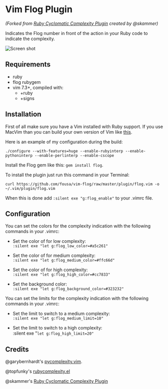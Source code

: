 Vim Flog Plugin
===============

_(Forked from [Ruby Cyclomatic Complexity Plugin](https://github.com/skammer/vim-ruby-complexity) created by @skammer)_

Indicates the Flog number in front of the action in your Ruby code to indicate the complexity.

![Screen shot](http://10to1.blog.s3.amazonaws.com/vim-flog.png)

Requirements
------------

* ruby
* flog rubygem
* vim 7.3+, compiled with:
  * +ruby
  * +signs

Installation
------------

First of all make sure you have a Vim installed with Ruby support. If you use MacVim than you can build your own version of Vim like [this](https://github.com/b4winckler/macvim/wiki/Building).

Here is an example of my configuration during the build:

`./configure --with-features=huge --enable-rubyinterp --enable-pythoninterp --enable-perlinterp --enable-cscope`

Install the Flog gem like this: `gem install flog`.

To install the plugin just run this command in your Terminal:

`curl https://github.com/fousa/vim-flog/raw/master/plugin/flog.vim -o ~/.vim/plugin/flog.vim`

When this is done add `:silent exe "g:flog_enable"` to your .vimrc file.

Configuration
-------------

You can set the colors for the complexity indication with the following commands in your .vimrc:

* Set the color of for low complexity: <br/>
    `:silent exe "let g:flog_low_color=#a5c261"`

* Set the color of for medium complexity: <br/>
    `:silent exe "let g:flog_medium_color=#ffc66d"`

* Set the color of for high complexity: <br/>
    `:silent exe "let g:flog_high_color=#cc7833"`

* Set the background color: <br/>
    `:silent exe "let g:flog_background_color=#323232"`

You can set the limits for the complexity indication with the following commands in your .vimrc:

* Set the limit to switch to a medium complexity: <br/>
    `:silent exe "let g:flog_medium_limit=10"`

* Set the limit to switch to a high complexity: <br/>
    :silent exe "`let g:flog_high_limit=20"`

Credits
-------

@garybernhardt's [pycomplexity.vim](http://bitbucket.org/garybernhardt/pycomplexity).

@topfunky's [rubycomplexity.el](https://github.com/topfunky/emacs-starter-kit/tree/master/vendor/ruby-complexity/)

@skammer's [Ruby Cyclomatic Complexity Plugin](https://github.com/skammer/vim-ruby-complexity)
